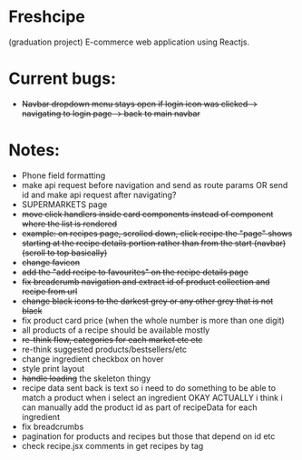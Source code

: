 # Freshcipe

(graduation project)
E-commerce web application using Reactjs.

# Current bugs:

- ~~Navbar dropdown menu stays open if login icon was clicked -> navigating to login page -> back to main navbar~~

# Notes:

- Phone field formatting
- make api request before navigation and send as route params OR send id and make api request after navigating?
- SUPERMARKETS page
- ~~move click handlers inside card components instead of component where the list is rendered~~
- ~~example: on recipes page, scrolled down, click recipe the "page" shows starting at the recipe details portion rather than from the start (navbar) (scroll to top basically)~~
- ~~change favicon~~
- ~~add the "add recipe to favourites" on the recipe details page~~
- ~~fix breadcrumb navigation and extract id of product collection and recipe from url~~
- ~~change black icons to the darkest grey or any other grey that is not black~~
- fix product card price (when the whole number is more than one digit)
- all products of a recipe should be available mostly
- ~~re-think flow, categories for each market etc etc~~
- re-think suggested products/bestsellers/etc
- change ingredient checkbox on hover
- style print layout
- ~~handle loading~~ the skeleton thingy
- recipe data sent back is text so i need to do something to be able to match a product when i select an ingredient
OKAY ACTUALLY i think i can manually add the product id as part of recipeData for each ingredient
- fix breadcrumbs
- pagination for products and recipes but those that depend on id etc
- check recipe.jsx comments in get recipes by tag
